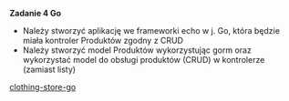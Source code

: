 **Zadanie 4 Go**

- Należy stworzyć aplikację we frameworki echo w j. Go, która będzie miała kontroler Produktów zgodny z CRUD
- Należy stworzyć model Produktów wykorzystując gorm oraz wykorzystać model do obsługi produktów (CRUD) w kontrolerze (zamiast listy)

[clothing-store-go](https://github.com/PiotrStoklosa/clothing-store-go)
